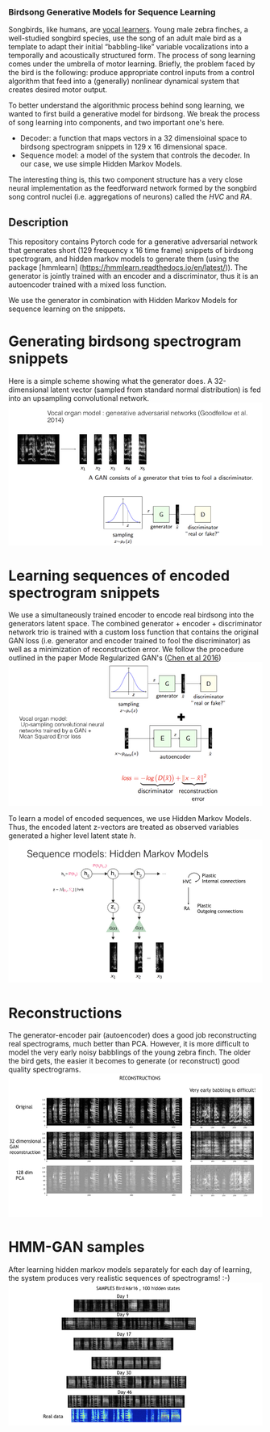 ### Birdsong Generative Models for Sequence Learning

Songbirds, like humans, are [vocal learners](https://en.wikipedia.org/wiki/Vocal_learning). Young male zebra finches, a well-studied songbird species, use the song of an adult male bird as a template to adapt their initial “babbling-like” variable vocalizations into a temporally and acoustically structured form. The process of song learning comes under the umbrella of motor learning. Briefly, the problem faced by the bird is the following: produce appropriate control inputs from a control algorithm that feed into a (generally) nonlinear dynamical system that creates desired motor output. 

To better understand the algorithmic process behind song learning, we wanted to first build a generative model for birdsong. We break the process of song learning into components, and two important one's here.
* Decoder: a function that maps vectors in a 32 dimensioinal space to birdsong spectrogram snippets in 129 x 16 dimensional space.
* Sequence model: a model of the system that controls the decoder. In our case, we use simple Hidden Markov Models.

The interesting thing is, this two component structure has a very close neural implementation as the feedforward network formed by the songbird song control nuclei (i.e. aggregations of neurons) called the *HVC* and *RA*.

## Description
This repository contains Pytorch code for a generative adversarial network that generates short (129 frequency x 16 time frame) snippets of birdsong spectrogram, and hidden markov models to generate them (using the package [hmmlearn] (https://hmmlearn.readthedocs.io/en/latest/)). The generator is jointly trained with an encoder and a discriminator, thus it is an autoencoder trained with a mixed loss function.

We use the generator in combination  with Hidden Markov Models for sequence learning on the snippets.

# Generating birdsong spectrogram snippets
Here is a simple scheme showing what the generator does. A 32-dimensional latent vector (sampled from standard normal distribution) is fed into an upsampling convolutional network.
![generator](https://github.com/GaganNarula/BirdsongGAN_sequencelearning/blob/master/images/Generative%20models%20of%20sequence%20learning%20in%20birdsong.002.jpeg)

# Learning sequences of encoded spectrogram snippets
We use a simultaneously trained encoder to encode real birdsong into the generators latent space. The combined generator + encoder + discriminator network trio is trained with a custom loss function that contains the original GAN loss (i.e. generator and encoder trained to fool the discriminator) as well as a minimization of reconstruction error. We follow the procedure outlined in the paper Mode Regularized GAN's ([Chen et al 2016](https://arxiv.org/abs/1612.02136))
![network](https://github.com/GaganNarula/BirdsongGAN_sequencelearning/blob/master/images/Generative%20models%20of%20sequence%20learning%20in%20birdsong.003.jpeg)

To learn a model of encoded sequences, we use Hidden Markov Models. Thus, the encoded latent z-vectors are treated as observed variables generated a higher level latent state $h$. 
![hmm](https://github.com/GaganNarula/BirdsongGAN_sequencelearning/blob/master/images/Generative%20models%20of%20sequence%20learning%20in%20birdsong.005.jpeg)

# Reconstructions
The generator-encoder pair (autoencoder) does a good job reconstructing real spectrograms, much better than PCA. However, it is more difficult to model the very early noisy babblings of the young zebra finch. The older the bird gets, the easier it becomes to generate (or reconstruct) good quality spectrograms.
![example](https://github.com/GaganNarula/BirdsongGAN_sequencelearning/blob/master/images/Generative%20models%20of%20sequence%20learning%20in%20birdsong.004.jpeg)

# HMM-GAN samples
After learning hidden markov models separately for each day of learning, the system produces very realistic sequences of spectrograms! :-)
![sample](https://github.com/GaganNarula/BirdsongGAN_sequencelearning/blob/master/images/Generative%20models%20of%20sequence%20learning%20in%20birdsong.006.jpeg)
